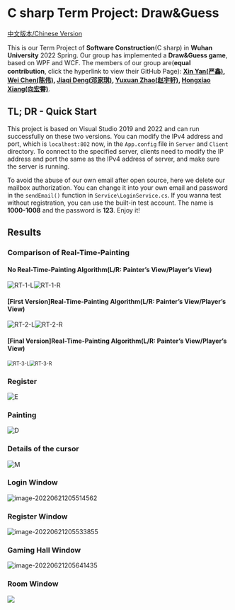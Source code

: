 # C sharp Term Project: Draw&Guess

[中文版本/Chinese Version](https://github.com/Cakeyan/C_sharp_Term_Project/blob/main/README.md)

This is our Term Project of **Software Construction**(C sharp) in **Wuhan University** 2022 Spring. Our group has implemented a **Draw&Guess game**, based on WPF and WCF. The members of our group are(**equal contribution**, click the hyperlink to view their GitHub Page): **[Xin Yan(严鑫)](https://github.com/Cakeyan), [Wei Chen(陈伟)](https://github.com/chenwei746), [Jiaqi Deng(邓家琪)](https://github.com/oneofmyself), [Yuxuan Zhao(赵宇轩)](https://github.com/msm8976), [Hongxiao Xiang(向宏霄)](https://github.com/xhx787)**.

## TL; DR - Quick Start

This project is based on Visual Studio 2019 and 2022 and can run successfully on these two versions. You can modify the IPv4 address and port, which is `localhost:802` now, in the `App.config` file in `Server` and `Client` directory. To connect to the specified server, clients need to modify the IP address and port the same as the IPv4 address of server, and make sure the server is running.

To avoid the abuse of our own email after open source, here we delete our mailbox authorization. You can change it into your own email and password in the `sendEmail()` function in `Service\LoginService.cs`. If you wanna test without registration, you can use the built-in test account. The name is **1000-1008** and the password is **123**. Enjoy it!

## Results

### Comparison of Real-Time-Painting

#### No Real-Time-Painting Algorithm(L/R: Painter’s View/Player’s View)

<img src="README_en.assets/RT-1-L.GIF" alt="RT-1-L"  /><img src="README.assets/RT-1-R.GIF" alt="RT-1-R"  />

#### [First Version]Real-Time-Painting Algorithm(L/R: Painter’s View/Player’s View)



![RT-2-L](README_en.assets/RT-2-L.GIF)![RT-2-R](README_en.assets/RT-2-R.GIF)

#### [Final Version]Real-Time-Painting Algorithm(L/R: Painter’s View/Player’s View)

<img src="README_en.assets/RT-3-L.GIF" alt="RT-3-L" style="zoom:80%;" /><img src="README_en.assets/RT-3-R.GIF" alt="RT-3-R" style="zoom:80%;" />

### Register

![E](README_en.assets/E.GIF)

### Painting

![D](README_en.assets/D.GIF)

### Details of the cursor

![M](README_en.assets/M.GIF)

### Login Window

![image-20220621205514562](README_en.assets/image-20220621205514562.png)

### Register Window

![image-20220621205533855](README_en.assets/image-20220621205533855.png)

### Gaming Hall Window

![image-20220621205641435](README_en.assets/image-20220621205641435.png)

### Room Window

![](README_en.assets/image-20220621205742353.png)
